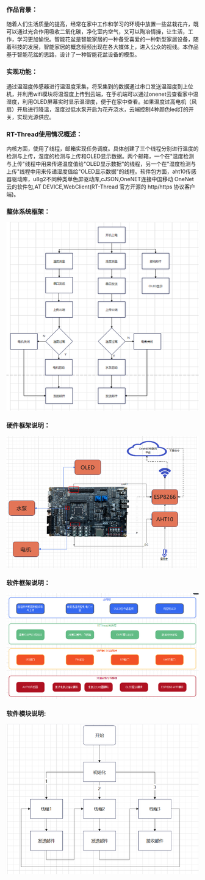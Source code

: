 ### 作品背景：

随着人们生活质量的提高，经常在家中工作和学习的环境中放置一些盆栽花卉，既可以通过光合作用吸收二氧化碳，净化室内空气，又可以陶冶情操，让生活，工作，学习更加愉悦。智能花盆是智能家居的一种备受喜爱的一种新型家居设备，随着科技的发展，智能家居的概念频频出现在各大媒体上，进入公众的视线。本作品基于智能花盆的思路，设计了一种智能花盆设备的模型。

### 实现功能：

通过温湿度传感器进行温湿度采集，将采集到的数据通过串口发送温湿度到上位机，并利用wifi模块将温湿度上传到云端，在手机端可以通过onenet云查看家中温湿度，利用OLED屏幕实时显示温湿度，便于在家中查看。如果温度过高电机（风扇）开启进行降温，湿度过低水泵开启为花卉浇水，云端控制4种颜色led灯的开关，实现光源供应。

### RT-Thread使用情况概述：

内核方面，使用了线程，邮箱实现任务调度。具体创建了三个线程分别进行温度的检测与上传，湿度的检测与上传和OLED显示数据。两个邮箱，一个在"温度检测与上传"线程中用来传递温度值给"OLED显示数据"的线程，另一个在"湿度检测与上传"线程中用来传递湿度值给"OLED显示数据"的线程。软件包方面，aht10传感器驱动库，u8g2不同种类单色屏驱动库,cJSON,OneNET连接中国移动 OneNet 云的软件包,AT DEVICE,WebClient(RT-Thread 官方开源的 http/https 协议客户端)。



### 整体系统框架：

![输入图片说明](1.assets/image-20220803153659173.png)



### 硬件框架说明：

![输入图片说明](1.assets/image-20220803153506362.png)

### 软件框架说明：

![输入图片说明](1.assets/image-20220803153007336.png)

### 软件模块说明:

![输入图片说明](1.assets/image-20220803153222340.png)